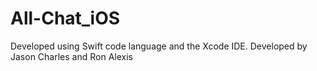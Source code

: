 # All-Chat_iOS

Developed using Swift code language and the Xcode IDE. Developed by Jason Charles and Ron Alexis
